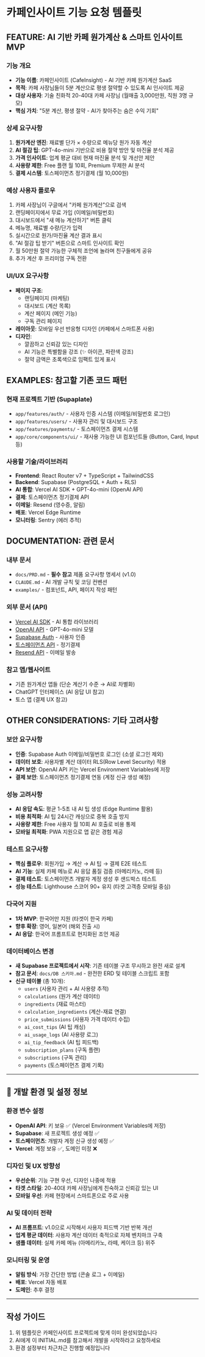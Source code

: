 # 카페인사이트 기능 요청 템플릿

## FEATURE: AI 기반 카페 원가계산 & 스마트 인사이트 MVP

### 기능 개요
- **기능 이름**: 카페인사이트 (CafeInsight) - AI 기반 카페 원가계산 SaaS
- **목적**: 카페 사장님들이 5분 계산으로 평생 절약할 수 있도록 AI 인사이트 제공
- **대상 사용자**: 기술 친화적 20-40대 카페 사장님 (월매출 3,000만원, 직원 3명 규모)
- **핵심 가치**: "5분 계산, 평생 절약 - AI가 찾아주는 숨은 수익 기회"

### 상세 요구사항
1. **원가계산 엔진**: 재료별 단가 × 수량으로 메뉴당 원가 자동 계산
2. **AI 절감 팁**: GPT-4o-mini 기반으로 비용 절약 방안 및 마진율 분석 제공
3. **가격 인사이트**: 업계 평균 대비 현재 마진율 분석 및 개선안 제안
4. **사용량 제한**: Free 플랜 월 10회, Premium 무제한 AI 분석
5. **결제 시스템**: 토스페이먼츠 정기결제 (월 10,000원)

### 예상 사용자 플로우
1. 카페 사장님이 구글에서 "카페 원가계산"으로 검색
2. 랜딩페이지에서 무료 가입 (이메일/비밀번호)
3. 대시보드에서 "새 메뉴 계산하기" 버튼 클릭
4. 메뉴명, 재료별 수량/단가 입력 
5. 실시간으로 원가/마진율 계산 결과 표시
6. "AI 절감 팁 받기" 버튼으로 스마트 인사이트 확인
7. 월 50만원 절약 가능한 구체적 조언에 놀라며 친구들에게 공유
8. 추가 계산 후 프리미엄 구독 전환

### UI/UX 요구사항
- **페이지 구조**: 
  - 랜딩페이지 (마케팅)
  - 대시보드 (계산 목록)
  - 계산 페이지 (메인 기능)
  - 구독 관리 페이지
- **레이아웃**: 모바일 우선 반응형 디자인 (카페에서 스마트폰 사용)
- **디자인**: 
  - 깔끔하고 신뢰감 있는 디자인
  - AI 기능은 특별함을 강조 (✨ 아이콘, 파란색 강조)
  - 절약 금액은 초록색으로 임팩트 있게 표시

## EXAMPLES: 참고할 기존 코드 패턴

### 현재 프로젝트 기반 (Supaplate)
- `app/features/auth/` - 사용자 인증 시스템 (이메일/비밀번호 로그인)
- `app/features/users/` - 사용자 관리 및 대시보드 구조
- `app/features/payments/` - 토스페이먼츠 결제 시스템
- `app/core/components/ui/` - 재사용 가능한 UI 컴포넌트들 (Button, Card, Input 등)

### 사용할 기술/라이브러리
- **Frontend**: React Router v7 + TypeScript + TailwindCSS
- **Backend**: Supabase (PostgreSQL + Auth + RLS)
- **AI 통합**: Vercel AI SDK + GPT-4o-mini (OpenAI API)
- **결제**: 토스페이먼츠 정기결제 API
- **이메일**: Resend (영수증, 알림)
- **배포**: Vercel Edge Runtime
- **모니터링**: Sentry (에러 추적)

## DOCUMENTATION: 관련 문서

### 내부 문서
- `docs/PRD.md` - **필수 참고** 제품 요구사항 명세서 (v1.0)
- `CLAUDE.md` - AI 개발 규칙 및 코딩 컨벤션
- `examples/` - 컴포넌트, API, 페이지 작성 패턴

### 외부 문서 (API)
- [Vercel AI SDK](https://sdk.vercel.ai/docs) - AI 통합 라이브러리
- [OpenAI API](https://platform.openai.com/docs/api-reference) - GPT-4o-mini 모델
- [Supabase Auth](https://supabase.com/docs/guides/auth) - 사용자 인증
- [토스페이먼츠 API](https://docs.tosspayments.com/reference) - 정기결제
- [Resend API](https://resend.com/docs) - 이메일 발송

### 참고 앱/웹사이트
- 기존 원가계산 앱들 (단순 계산기 수준 → AI로 차별화)
- ChatGPT 인터페이스 (AI 응답 UI 참고)
- 토스 앱 (결제 UX 참고)

## OTHER CONSIDERATIONS: 기타 고려사항

### 보안 요구사항
- **인증**: Supabase Auth 이메일/비밀번호 로그인 (소셜 로그인 제외)
- **데이터 보호**: 사용자별 계산 데이터 RLS(Row Level Security) 적용
- **API 보안**: OpenAI API 키는 Vercel Environment Variables에 저장
- **결제 보안**: 토스페이먼츠 정기결제 연동 (계정 신규 생성 예정)

### 성능 고려사항
- **AI 응답 속도**: 평균 1-5초 내 AI 팁 생성 (Edge Runtime 활용)
- **비용 최적화**: AI 팁 24시간 캐싱으로 중복 호출 방지
- **사용량 제한**: Free 사용자 월 10회 AI 호출로 비용 통제
- **모바일 최적화**: PWA 지원으로 앱 같은 경험 제공

### 테스트 요구사항
- **핵심 플로우**: 회원가입 → 계산 → AI 팁 → 결제 E2E 테스트
- **AI 기능**: 실제 카페 메뉴로 AI 응답 품질 검증 (아메리카노, 라떼 등)
- **결제 테스트**: 토스페이먼츠 개발자 계정 생성 후 샌드박스 테스트
- **성능 테스트**: Lighthouse 스코어 90+ 유지 (타겟 고객층 모바일 중심)

### 다국어 지원
- **1차 MVP**: 한국어만 지원 (타겟이 한국 카페)
- **향후 확장**: 영어, 일본어 (해외 진출 시)
- **AI 응답**: 한국어 프롬프트로 현지화된 조언 제공

### 데이터베이스 변경
- **새 Supabase 프로젝트에서 시작**: 기존 테이블 구조 무시하고 완전 새로 설계
- **참고 문서**: `docs/DB 스키마.md` - 완전한 ERD 및 테이블 스크립트 포함
- **신규 테이블** (총 10개):
  - `users` (사용자 관리 + AI 사용량 추적)
  - `calculations` (원가 계산 데이터)
  - `ingredients` (재료 마스터)
  - `calculation_ingredients` (계산-재료 연결)
  - `price_submissions` (사용자 가격 데이터 수집)
  - `ai_cost_tips` (AI 팁 캐싱)
  - `ai_usage_logs` (AI 사용량 로그)
  - `ai_tip_feedback` (AI 팁 피드백)
  - `subscription_plans` (구독 플랜)
  - `subscriptions` (구독 관리)
  - `payments` (토스페이먼츠 결제 기록)

---

## 🔧 개발 환경 및 설정 정보

### 환경 변수 설정
- **OpenAI API**: 키 보유 ✅ (Vercel Environment Variables에 저장)
- **Supabase**: 새 프로젝트 생성 예정 ✅
- **토스페이먼츠**: 개발자 계정 신규 생성 예정 ✅
- **Vercel**: 계정 보유 ✅, 도메인 미정 ❌

### 디자인 및 UX 방향성
- **우선순위**: 기능 구현 우선, 디자인 나중에 적용
- **타겟 스타일**: 20-40대 카페 사장님에게 친숙하고 신뢰감 있는 UI
- **모바일 우선**: 카페 현장에서 스마트폰으로 주로 사용

### AI 및 데이터 전략
- **AI 프롬프트**: v1.0으로 시작해서 사용자 피드백 기반 반복 개선
- **업계 평균 데이터**: 사용자 계산 데이터 축적으로 자체 벤치마크 구축
- **샘플 데이터**: 실제 카페 메뉴 (아메리카노, 라떼, 케이크 등) 위주

### 모니터링 및 운영
- **알림 방식**: 가장 간단한 방법 (콘솔 로그 + 이메일)
- **배포**: Vercel 자동 배포
- **도메인**: 추후 결정

---

## 작성 가이드
1. 위 템플릿은 카페인사이트 프로젝트에 맞게 이미 완성되었습니다
2. AI에게 이 INITIAL.md를 참고해서 개발을 시작하라고 요청하세요
3. 환경 설정부터 차근차근 진행할 예정입니다